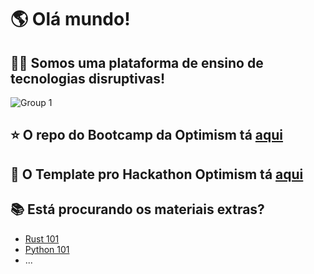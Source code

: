 # 🌎 Olá mundo!

## 🙋‍♀️ Somos uma plataforma de ensino de tecnologias disruptivas!

![Group 1](https://github.com/user-attachments/assets/87f0fe2d-c4b1-4387-b5ac-13e62356f6eb)


## ⭐️ O repo do Bootcamp da Optimism tá [aqui](https://github.com/nrxschool/bootcamp-optimism)  
## 👾 O Template pro Hackathon Optimism tá [aqui](https://github.com/nrxschool/hackathon-op-template)

## 📚 Está procurando os materiais extras?
- [Rust 101](https://github.com/nrxschool/rust101)
- [Python 101](https://github.com/nrxschool/python101)
- ...
